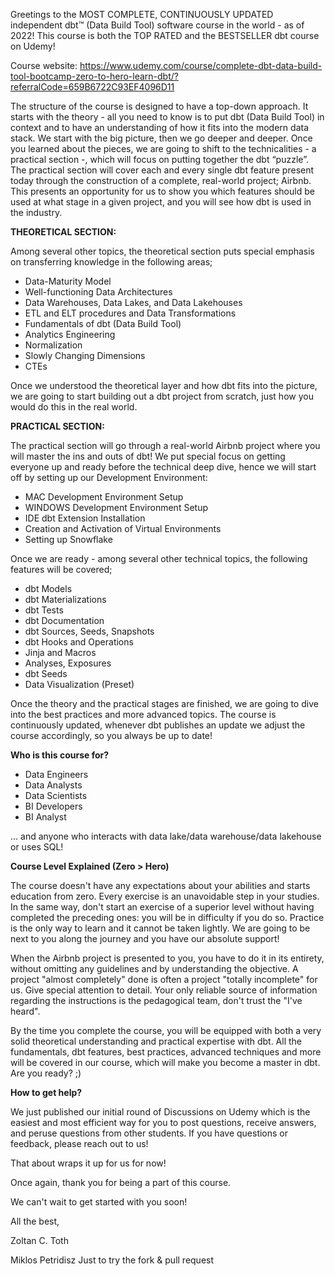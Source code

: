 Greetings to the MOST COMPLETE, CONTINUOUSLY UPDATED independent dbt™ (Data Build Tool) software course in the world - as of 2022! This course is both the TOP RATED and the BESTSELLER dbt course on Udemy! 

Course website: https://www.udemy.com/course/complete-dbt-data-build-tool-bootcamp-zero-to-hero-learn-dbt/?referralCode=659B6722C93EF4096D11

The structure of the course is designed to have a top-down approach. It starts with the theory - all you need to know is to put dbt (Data Build Tool) in context and to have an understanding of how it fits into the modern data stack. We start with the big picture, then we go deeper and deeper. Once you learned about the pieces, we are going to shift to the technicalities - a practical section -, which will focus on putting together the dbt “puzzle”. The practical section will cover each and every single dbt feature present today through the construction of a complete, real-world project; Airbnb. This presents an opportunity for us to show you which features should be used at what stage in a given project, and you will see how dbt is used in the industry.

**THEORETICAL SECTION:**

Among several other topics, the theoretical section puts special emphasis on transferring knowledge in the following areas;

 * Data-Maturity Model
 * Well-functioning Data Architectures
 * Data Warehouses, Data Lakes, and Data Lakehouses
 * ETL and ELT procedures and Data Transformations
 * Fundamentals of dbt (Data Build Tool)
 * Analytics Engineering
 * Normalization
 * Slowly Changing Dimensions
 * CTEs

Once we understood the theoretical layer and how dbt fits into the picture, we are going to start building out a dbt project from scratch, just how you would do this in the real world.

**PRACTICAL SECTION:**

The practical section will go through a real-world Airbnb project where you will master the ins and outs of dbt! We put special focus on getting everyone up and ready before the technical deep dive, hence we will start off by setting up our Development Environment:

 * MAC Development Environment Setup
 * WINDOWS Development Environment Setup
 * IDE dbt Extension Installation
 * Creation and Activation of Virtual Environments
 * Setting up Snowflake
 
Once we are ready - among several other technical topics, the following features will be covered;

 * dbt Models
 * dbt Materializations
 * dbt Tests
 * dbt Documentation
 * dbt Sources, Seeds, Snapshots
 * dbt Hooks and Operations
 * Jinja and Macros
 * Analyses, Exposures 
 * dbt Seeds
 * Data Visualization (Preset)

Once the theory and the practical stages are finished, we are going to dive into the best practices and more advanced topics. The course is continuously updated, whenever dbt publishes an update we adjust the course accordingly, so you always be up to date!

**Who is this course for?**

 * Data Engineers
 * Data Analysts
 * Data Scientists
 * BI Developers
 * BI Analyst

... and anyone who interacts with data lake/data warehouse/data lakehouse or uses SQL!

**Course Level Explained (Zero > Hero)**

The course doesn't have any expectations about your abilities and starts education from zero. Every exercise is an unavoidable step in your studies. In the same way, don't start an exercise of a superior level without having completed the preceding ones: you will be in difficulty if you do so. Practice is the only way to learn and it cannot be taken lightly. We are going to be next to you along the journey and you have our absolute support!

When the Airbnb project is presented to you, you have to do it in its entirety, without omitting any guidelines and by understanding the objective. A project "almost completely" done is often a project "totally incomplete" for us. Give special attention to detail. Your only reliable source of information regarding the instructions is the pedagogical team, don't trust the "I've heard".

By the time you complete the course, you will be equipped with both a very solid theoretical understanding and practical expertise with dbt. All the fundamentals, dbt features, best practices, advanced techniques and more will be covered in our course, which will make you become a master in dbt. Are you ready? ;)

**How to get help?**

We just published our initial round of Discussions on Udemy which is the easiest and most efficient way for you to post questions, receive answers, and peruse questions from other students. If you have questions or feedback, please reach out to us!

That about wraps it up for us for now!

Once again, thank you for being a part of this course. 

We can't wait to get started with you soon!

All the best,

Zoltan C. Toth

Miklos Petridisz
 Just to try the fork & pull request
